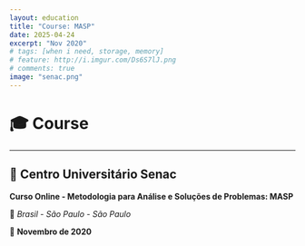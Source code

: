 ```yaml
---
layout: education
title: "Course: MASP"
date: 2025-04-24
excerpt: "Nov 2020"
# tags: [when i need, storage, memory]
# feature: http://i.imgur.com/Ds6S7lJ.png
# comments: true
image: "senac.png"
---
```


# 🎓 Course

---

## 💼 Centro Universitário Senac
**Curso Online - Metodologia para Análise e Soluções de Problemas: MASP**

📍 *Brasil - São Paulo - São Paulo*

📅 **Novembro de 2020**